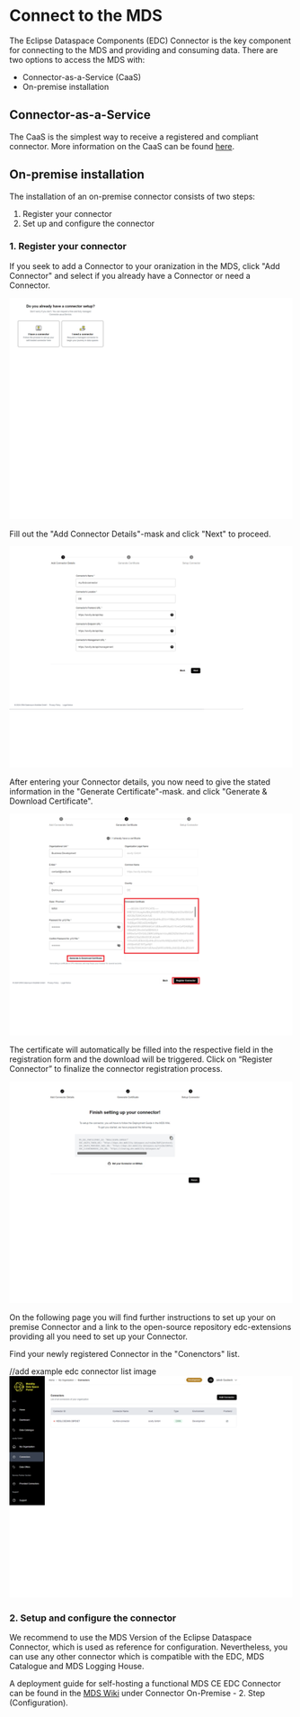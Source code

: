 # Connect to the MDS

The Eclipse Dataspace Components (EDC) Connector is the key component for connecting to the MDS and providing and consuming data.
There are two options to access the MDS with:

- Connector-as-a-Service (CaaS)
- On-premise installation

## Connector-as-a-Service

The CaaS is the simplest way to receive a registered and compliant connector.
More information on the CaaS can be found [here](https://github.com/Mobility-Data-Space/mobility-data-space/wiki/).

## On-premise installation

The installation of an on-premise connector consists of two steps:

1. Register your connector 
2. Set up and configure the connector

### 1. Register your connector

If you seek to add a Connector to your oranization in the MDS, click "Add Connector" and select if you already have a Connector or need a Connector.

![choose-connector](https://github.com/sovity/authority-portal/blob/5-Update-user-documentation-to-match-v2.1.1/docs/product/user-documentation/images/choose%20connector%20registration.png)

Fill out the "Add Connector Details"-mask and click "Next" to proceed.

![example-connector-registration](https://github.com/sovity/authority-portal/blob/5-Update-user-documentation-to-match-v2.1.1/docs/product/user-documentation/images/example-values-connector-registration.png)

After entering your Connector details, you now need to give the stated information in the "Generate Certificate"-mask. and click "Generate & Download Certificate".

![example-certificate](https://github.com/sovity/authority-portal/blob/5-Update-user-documentation-to-match-v2.1.1/docs/product/user-documentation/images/example-certificate-generation.png)

The certificate will automatically be filled into the respective field in the registration form and the download will be triggered.
Click on “Register Connector” to finalize the connector registration process.

![finalize-connctor-registration](https://github.com/sovity/authority-portal/blob/5-Update-user-documentation-to-match-v2.1.1/docs/product/user-documentation/images/finalize-connector-registration.png)

On the following page you will find further instructions to set up your on premise Connector and a link to the open-source repository edc-extensions providing all you need to set up your Connector.

Find your newly registered Connector in the "Conenctors" list.

//add example edc connector list image
![connector-list](https://github.com/sovity/authority-portal/blob/5-Update-user-documentation-to-match-v2.1.1/docs/product/user-documentation/images/connector-list-with-example-edc.png)

### 2. Setup and configure the connector

We recommend to use the MDS Version of the Eclipse Dataspace Connector, which is used as reference for configuration. Nevertheless, you can use any other connector which is compatible with the EDC, MDS Catalogue and MDS Logging House.

A deployment guide for self-hosting a functional MDS CE EDC Connector can be found in the [MDS Wiki](https://github.com/Mobility-Data-Space/mobility-data-space/wiki) under Connector On-Premise - 2. Step (Configuration).



